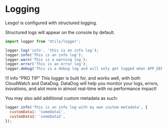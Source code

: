 # Logging

Lesgo! is configured with structured logging.

Structured logs will appear on the console by default.

```js
import logger from 'Utils/logger';

logger.log('info', 'this is an info log');
logger.info('This is an info log');
logger.warn('This is a warning log');
logger.error('This is an error log');
logger.debug('This is a debug log and will only get logged when APP_DEBUG=true');
```

!!! info "PRO TIP"
    This logger is built for, and works well, with both CloudWatch and DataDog. DataDog will help you monitor your logs, errors, inovations, and alot more in almost real-time with no performance impact!

You may also add additional custom metadata as such:

```js
logger.info('This is an info log with my own custom metadata', {
  customData1: 'someData1',
  customData2: 'someData2',
});
```
